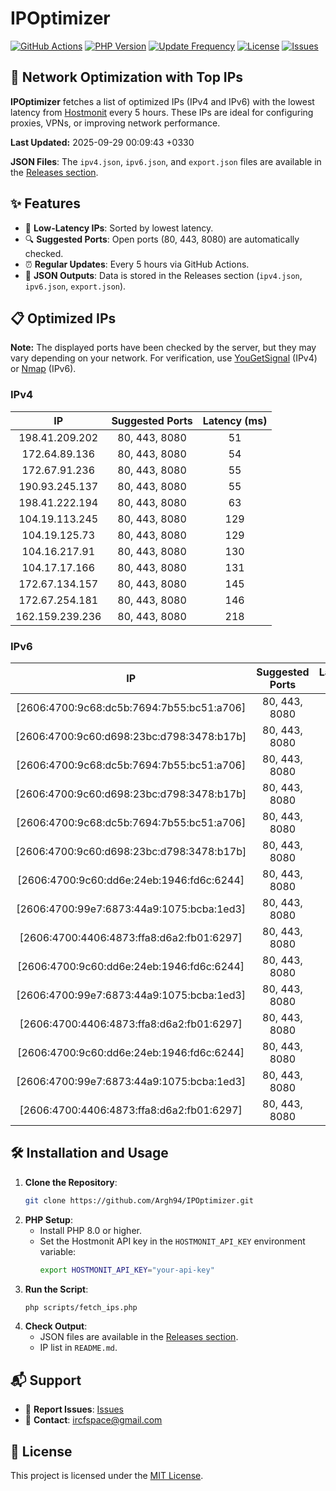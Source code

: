 # IPOptimizer

[![GitHub Actions](https://github.com/Argh94/IPOptimizer/workflows/IPOptimizer/badge.svg)](https://github.com/Argh94/IPOptimizer/actions)
[![PHP Version](https://img.shields.io/badge/PHP-8.0-blue)](https://www.php.net)
[![Update Frequency](https://img.shields.io/badge/Updates-Every%205%20Hours-green)](https://github.com/Argh94/IPOptimizer)
[![License](https://img.shields.io/badge/License-MIT-yellow)](https://opensource.org/licenses/MIT)
[![Issues](https://img.shields.io/github/issues/Argh94/IPOptimizer)](https://github.com/Argh94/IPOptimizer/issues)

## 🚀 Network Optimization with Top IPs

**IPOptimizer** fetches a list of optimized IPs (IPv4 and IPv6) with the lowest latency from [Hostmonit](https://hostmonit.com/) every 5 hours. These IPs are ideal for configuring proxies, VPNs, or improving network performance.

**Last Updated:** 2025-09-29 00:09:43 +0330

**JSON Files**: The `ipv4.json`, `ipv6.json`, and `export.json` files are available in the [Releases section](https://github.com/Argh94/IPOptimizer/releases).

## ✨ Features
- 📡 **Low-Latency IPs**: Sorted by lowest latency.
- 🔍 **Suggested Ports**: Open ports (80, 443, 8080) are automatically checked.
- ⏰ **Regular Updates**: Every 5 hours via GitHub Actions.
- 📄 **JSON Outputs**: Data is stored in the Releases section (`ipv4.json`, `ipv6.json`, `export.json`).

## 📋 Optimized IPs

**Note:** The displayed ports have been checked by the server, but they may vary depending on your network. For verification, use [YouGetSignal](https://www.yougetsignal.com/tools/open-ports/) (IPv4) or [Nmap](https://nmap.org/) (IPv6).

### IPv4
| IP | Suggested Ports | Latency (ms) |
|:---:|:---------------:|:------------:|
| 198.41.209.202 | 80, 443, 8080 | 51 |
| 172.64.89.136 | 80, 443, 8080 | 54 |
| 172.67.91.236 | 80, 443, 8080 | 55 |
| 190.93.245.137 | 80, 443, 8080 | 55 |
| 198.41.222.194 | 80, 443, 8080 | 63 |
| 104.19.113.245 | 80, 443, 8080 | 129 |
| 104.19.125.73 | 80, 443, 8080 | 129 |
| 104.16.217.91 | 80, 443, 8080 | 130 |
| 104.17.17.166 | 80, 443, 8080 | 131 |
| 172.67.134.157 | 80, 443, 8080 | 145 |
| 172.67.254.181 | 80, 443, 8080 | 146 |
| 162.159.239.236 | 80, 443, 8080 | 218 |

### IPv6
| IP | Suggested Ports | Latency (ms) |
|:---:|:---------------:|:------------:|
| [2606:4700:9c68:dc5b:7694:7b55:bc51:a706] | 80, 443, 8080 | 3 |
| [2606:4700:9c60:d698:23bc:d798:3478:b17b] | 80, 443, 8080 | 3 |
| [2606:4700:9c68:dc5b:7694:7b55:bc51:a706] | 80, 443, 8080 | 3 |
| [2606:4700:9c60:d698:23bc:d798:3478:b17b] | 80, 443, 8080 | 3 |
| [2606:4700:9c68:dc5b:7694:7b55:bc51:a706] | 80, 443, 8080 | 3 |
| [2606:4700:9c60:d698:23bc:d798:3478:b17b] | 80, 443, 8080 | 3 |
| [2606:4700:9c60:dd6e:24eb:1946:fd6c:6244] | 80, 443, 8080 | 4 |
| [2606:4700:99e7:6873:44a9:1075:bcba:1ed3] | 80, 443, 8080 | 4 |
| [2606:4700:4406:4873:ffa8:d6a2:fb01:6297] | 80, 443, 8080 | 4 |
| [2606:4700:9c60:dd6e:24eb:1946:fd6c:6244] | 80, 443, 8080 | 4 |
| [2606:4700:99e7:6873:44a9:1075:bcba:1ed3] | 80, 443, 8080 | 4 |
| [2606:4700:4406:4873:ffa8:d6a2:fb01:6297] | 80, 443, 8080 | 4 |
| [2606:4700:9c60:dd6e:24eb:1946:fd6c:6244] | 80, 443, 8080 | 4 |
| [2606:4700:99e7:6873:44a9:1075:bcba:1ed3] | 80, 443, 8080 | 4 |
| [2606:4700:4406:4873:ffa8:d6a2:fb01:6297] | 80, 443, 8080 | 4 |

## 🛠️ Installation and Usage
1. **Clone the Repository**:
   ```bash
   git clone https://github.com/Argh94/IPOptimizer.git
   ```
2. **PHP Setup**:
   - Install PHP 8.0 or higher.
   - Set the Hostmonit API key in the `HOSTMONIT_API_KEY` environment variable:
     ```bash
     export HOSTMONIT_API_KEY="your-api-key"
     ```
3. **Run the Script**:
   ```bash
   php scripts/fetch_ips.php
   ```
4. **Check Output**:
   - JSON files are available in the [Releases section](https://github.com/Argh94/IPOptimizer/releases).
   - IP list in `README.md`.

## 📬 Support
- 🐛 **Report Issues**: [Issues](https://github.com/Argh94/IPOptimizer/issues)
- 📧 **Contact**: [ircfspace@gmail.com](mailto:ircfspace@gmail.com)

## 📄 License
This project is licensed under the [MIT License](https://github.com/Argh94/HandWave/blob/main/LICENCE).
